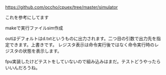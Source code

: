 https://github.com/occho/cpuex/tree/master/simulator

これを参考にしてます

makeで実行ファイルsim作成

outはデフォルトはd.txtというものに出力されます。二つ目の引数で出力先を指定できます。上書きです。
レジスタ表示は命令実行後ではなく命令実行時のレジスタの状態を表示します。

fpu実装したけどテストをしていないので組み込みはまだ。テストどうやったらいいんだろうね。
